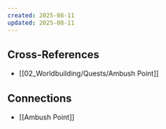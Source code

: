 ```yaml
---
created: 2025-08-11
updated: 2025-08-11
---
```




## Cross-References

- [[02_Worldbuilding/Quests/Ambush Point]]


## Connections

- [[Ambush Point]]
